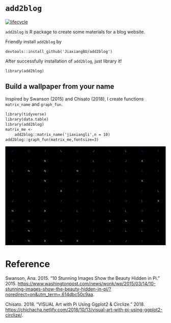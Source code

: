 # `add2blog`

  [![lifecycle](https://img.shields.io/badge/lifecycle-experimental-orange.svg)](https://www.tidyverse.org/lifecycle/#experimental)

`add2blog` is R package to create some materials for a blog website.

Friendly install `add2blog` by 

```
devtools::install_github('JiaxiangBU/add2blog')
```

After successfully installation of `add2blog`, just library it!

```
library(add2blog)
```

## Build a wallpaper from your name

Inspired by Swanson (2015) and Chisato (2018), I create functions `matrix_name` and `graph_fun`.

```
library(tidyverse)
library(data.table)
library(add2blog)
matrix_me <- 
    add2blog::matrix_name('jiaxiangli',n = 10)
add2blog::graph_fun(matrix_me,fontsize=3)
```

![](https://github.com/JiaxiangBU/picbackup/blob/master/add2blog_sample_wallpaper.png?raw=true)

# Reference

Swanson, Ana. 2015. “10 Stunning Images Show the Beauty Hidden in Pi.” 2015. https://www.washingtonpost.com/news/wonk/wp/2015/03/14/10-stunning-images-show-the-beauty-hidden-in-pi/?noredirect=on&utm_term=.614dbc50c9aa.

Chisato. 2018. “VISUAL Art with Pi Using Ggplot2 & Circlize.” 2018. https://chichacha.netlify.com/2018/10/13/visual-art-with-pi-using-ggplot2-circlize/.









